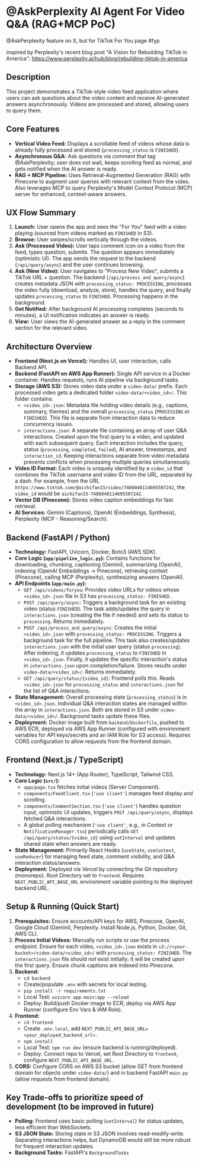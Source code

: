 # @AskPerplexity AI Agent For Video Q&A (RAG+MCP PoC)

@AskPerplexity feature on X, but for TikTok For You page #fyp

inspired by Perplexity's recent blog post "A Vision for Rebuilding TikTok in America":
https://www.perplexity.ai/hub/blog/rebuilding-tiktok-in-america

## Description

This project demonstrates a TikTok-style video feed application where users can ask questions about the video content and receive AI-generated answers asynchronously. Videos are processed and stored, allowing users to query them.

## Core Features

- **Vertical Video Feed:** Displays a scrollable feed of videos whose data is already fully processed and stored (`processing_status` is `FINISHED`).
- **Asynchronous Q&A:** Ask questions via comment that tag @AskPerplexity; user does not wait, keeps scrolling feed as normal, and gets notified when the AI answer is ready.
- **RAG + MCP Pipeline:** Uses Retrieval-Augmented Generation (RAG) with Pinecone to augment user queries with relevant context from the video. Also leverages MCP to query Perplexity's Model Context Protocol (MCP) server for enhanced, context-aware answers.

## UX Flow Summary

1.  **Launch:** User opens the app and sees the "For You" feed with a video playing (sourced from videos marked as `FINISHED` in S3).
2.  **Browse:** User swipes/scrolls vertically through the videos.
3.  **Ask (Processed Video):** User taps comment icon on a video from the feed, types question, submits. The question appears immediately (optimistic UI). The app sends the request to the backend (`/api/query/async`) and the user continues browsing.
4.  **Ask (New Video):** User navigates to "Process New Video", submits a TikTok URL + question. The backend (`/api/process_and_query/async`) creates metadata JSON with `processing_status: PROCESSING`, processes the video fully (download, analyze, store), handles the query, and finally updates `processing_status` to `FINISHED`. Processing happens in the background.
5.  **Get Notified:** After background AI processing completes (seconds to minutes), a UI notification indicates an answer is ready.
6.  **View:** User views the AI-generated answer as a reply in the comment section for the relevant video.

## Architecture Overview

- **Frontend (Next.js on Vercel):** Handles UI, user interaction, calls Backend API.
- **Backend (FastAPI on AWS App Runner):** Single API service in a Docker container. Handles requests, runs AI pipeline via background tasks.
- **Storage (AWS S3):** Stores video data under a `video-data/` prefix. Each processed video gets a dedicated folder `video-data/<video_id>/`. This folder contains:
  - `<video_id>.json`: Metadata file holding video details (e.g., captions, summary, themes) and the overall `processing_status` (`PROCESSING` or `FINISHED`). This file is separate from interaction data to reduce concurrency issues.
  - `interactions.json`: A separate file containing an array of user Q&A interactions. Created upon the first query to a video, and updated with each subsequent query. Each interaction includes the query, status (`processing`, `completed`, `failed`), AI answer, timestamps, and `interaction_id`. Keeping interactions separate from video metadata prevents conflicts when processing multiple queries simultaneously.
- **Video ID Format:** Each video is uniquely identified by a `video_id` that combines the TikTok username and video ID from the URL, separated by a dash. For example, from the URL `https://www.tiktok.com/@aichifan33/video/7486040114695507242`, the `video_id` would be `aichifan33-7486040114695507242`.
- **Vector DB (Pinecone):** Stores video caption embeddings for fast retrieval.
- **AI Services:** Gemini (Captions), OpenAI (Embeddings, Synthesis), Perplexity (MCP - Reasoning/Search).

## Backend (FastAPI / Python)

- **Technology:** FastAPI, Uvicorn, Docker, Boto3 (AWS SDK).
- **Core Logic (`app/pipeline_logic.py`):** Contains functions for downloading, chunking, captioning (Gemini), summarizing (OpenAI), indexing (OpenAI Embeddings -> Pinecone), retrieving context (Pinecone), calling MCP (Perplexity), synthesizing answers (OpenAI).
- **API Endpoints (`app/main.py`):**
  - `GET /api/videos/foryou`: Provides video URLs for videos whose `<video_id>.json` file in S3 has `processing_status: FINISHED`.
  - `POST /api/query/async`: Triggers a background task for an existing video (status `FINISHED`). The task adds/updates the query in `interactions.json` (creating the file if needed) and sets its status to `processing`. Returns immediately.
  - `POST /api/process_and_query/async`: Creates the initial `<video_id>.json` with `processing_status: PROCESSING`. Triggers a background task for the full pipeline. This task also creates/updates `interactions.json` with the initial user query (status `processing`). After indexing, it updates `processing_status` to `FINISHED` in `<video_id>.json`. Finally, it updates the specific interaction's status in `interactions.json` upon completion/failure. Stores results under `video-data/<video_id>/`. Returns immediately.
  - `GET /api/query/status/{video_id}`: Frontend polls this. Reads `<video_id>.json` for `processing_status` and `interactions.json` for the list of Q&A interactions.
- **State Management:** Overall processing state (`processing_status`) is in `<video_id>.json`. Individual Q&A interaction states are managed within the array in `interactions.json`. Both are stored in S3 under `video-data/<video_id>/`. Background tasks update these files.
- **Deployment:** Docker image built from `backend/Dockerfile`, pushed to AWS ECR, deployed via AWS App Runner (configured with environment variables for API keys/secrets and an IAM Role for S3 access). Requires CORS configuration to allow requests from the frontend domain.

## Frontend (Next.js / TypeScript)

- **Technology:** Next.js 14+ (App Router), TypeScript, Tailwind CSS.
- **Core Logic (`src/`):**
  - `app/page.tsx` fetches initial videos (Server Component).
  - `components/FeedClient.tsx` (`'use client'`) manages feed display and scrolling.
  - `components/CommentSection.tsx` (`'use client'`) handles question input, optimistic UI updates, triggers `POST /api/query/async`, displays fetched Q&A interactions.
  - A global polling mechanism (`'use client'`, e.g., in Context or `NotificationManager.tsx`) periodically calls `GET /api/query/status/{video_id}` using `setInterval` and updates shared state when answers are ready.
- **State Management:** Primarily React Hooks (`useState`, `useContext`, `useReducer`) for managing feed state, comment visibility, and Q&A interaction status/answers.
- **Deployment:** Deployed via Vercel by connecting the Git repository (monorepo). Root Directory set to `frontend`. Requires `NEXT_PUBLIC_API_BASE_URL` environment variable pointing to the deployed backend URL.

## Setup & Running (Quick Start)

1.  **Prerequisites:** Ensure accounts/API keys for AWS, Pinecone, OpenAI, Google Cloud (Gemini), Perplexity. Install Node.js, Python, Docker, Git, AWS CLI.
2.  **Process Initial Videos:** Manually run scripts or use the process endpoint. Ensure for each video, `<video_id>.json` exists in `s3://<your-bucket>/video-data/<video_id>/` with `processing_status: FINISHED`. The `interactions.json` file should _not_ exist initially; it will be created upon the first query. Ensure chunk captions are indexed into Pinecone.
3.  **Backend:**
    - `cd backend`
    - Create/populate `.env` with secrets for local testing.
    - `pip install -r requirements.txt`
    - Local Test: `uvicorn app.main:app --reload`
    - Deploy: Build/push Docker image to ECR, deploy via AWS App Runner (configure Env Vars & IAM Role).
4.  **Frontend:**
    - `cd frontend`
    - Create `.env.local`, add `NEXT_PUBLIC_API_BASE_URL=<your_deployed_backend_url>`.
    - `npm install`
    - Local Test: `npm run dev` (ensure backend is running/deployed).
    - Deploy: Connect repo to Vercel, set Root Directory to `frontend`, configure `NEXT_PUBLIC_API_BASE_URL`.
5.  **CORS:** Configure CORS on AWS S3 bucket (allow GET from frontend domain for objects under `video-data/`) and in backend FastAPI `main.py` (allow requests from frontend domain).

## Key Trade-offs to prioritize speed of development (to be improved in future)

- **Polling:** Frontend uses basic polling (`setInterval`) for status updates, less efficient than WebSockets.
- **S3 JSON State:** Storing state in S3 JSON involves read-modify-write. Separating interactions helps, but DynamoDB would still be more robust for frequent interaction updates.
- **Background Tasks:** FastAPI's `BackgroundTasks`
